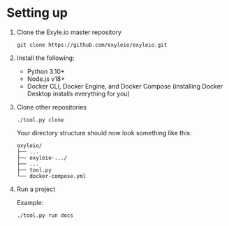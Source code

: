 # Setting up

1. Clone the Exyle.io master repository

   ```
   git clone https://github.com/exyleio/exyleio.git
   ```

2. Install the following:

   - Python 3.10+
   - Node.js v18+
   - Docker CLI, Docker Engine, and Docker Compose
     (installing Docker Desktop installs everything for you)

3. Clone other repositories

   ```
   ./tool.py clone
   ```

   Your directory structure should now look something like this:

   ```
   exyleio/
   ├── ...
   ├── exyleio-.../
   ├── ...
   ├── tool.py
   └── docker-compose.yml
   ```

4. Run a project

   Example:

   ```
   ./tool.py run docs
   ```
